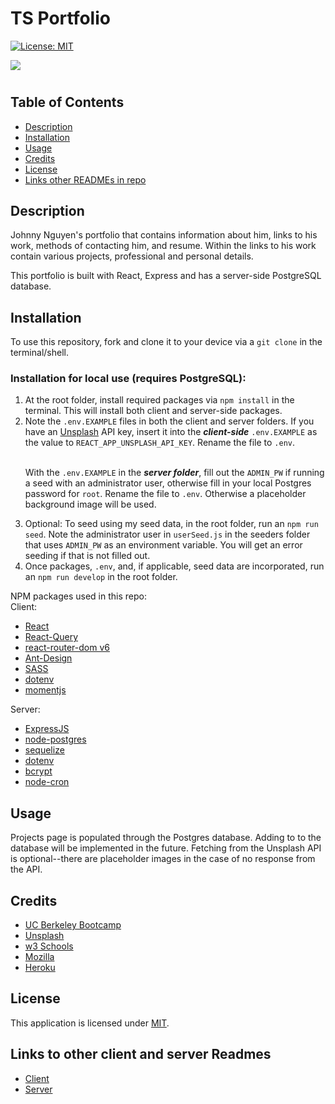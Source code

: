 # TS Portfolio
[![License: MIT](https://img.shields.io/badge/License-MIT-yellow.svg)](https://opensource.org/licenses/MIT)

![](https://i.imgur.com/PPQkwoN.png)

#

## Table of Contents
* [Description](#description)
* [Installation](#installation)
* [Usage](#usage)
* [Credits](#credits)
* [License](#license)
* [Links other READMEs in repo](#links-to-other-client-and-server-readmes)

## Description

Johnny Nguyen's portfolio that contains information about him, links to his work, methods of contacting him, and resume.  Within the links to his work contain various projects, professional and personal details.

This portfolio is built with React, Express and has a server-side PostgreSQL database.

## Installation

To use this repository, fork and clone it to your device via a `git clone` in the terminal/shell.

### Installation for local use (requires PostgreSQL):

<ol>
<li>At the root folder, install required packages via <code>npm install</code> in the terminal. This will install both client and server-side packages.</li>

<li>Note the <code>.env.EXAMPLE</code> files in both the client and server folders.  If you have an <a href="https://unsplash.com/developers">Unsplash</a> API key, insert it into the <i><b>client-side</b></i> <code>.env.EXAMPLE</code> as the value to <code>REACT_APP_UNSPLASH_API_KEY</code>. Rename the file to <code>.env</code>. <br/> <br/>

With the <code>.env.EXAMPLE</code> in the <i><b>server folder</b></i>, fill out the <code>ADMIN_PW</code> if running a seed with an administrator user, otherwise fill in your local Postgres password for <code>root</code>. Rename the file to <code>.env</code>. Otherwise a placeholder background image will be used.</li>

<li>Optional: To seed using my seed data, in the root folder, run an <code>npm run seed</code>. Note the administrator user in <code>userSeed.js</code> in the seeders folder that uses <code>ADMIN_PW</code> as an environment variable.  You will get an error seeding if that is not filled out.</li>
<li>Once packages, <code>.env</code>, and, if applicable, seed data are incorporated, run an <code>npm run develop</code> in the root folder.</li>
</ol>

NPM packages used in this repo:\
Client:
- [React](https://reactjs.org/)
- [React-Query](https://react-query.tanstack.com/)
- [react-router-dom v6](https://reactrouter.com/)
- [Ant-Design](https://ant.design/)
- [SASS](https://sass-lang.com/)
- [dotenv](https://www.npmjs.com/package/dotenv)
- [momentjs](https://momentjs.com/)

Server:
- [ExpressJS](https://expressjs.com/)
- [node-postgres](https://www.npmjs.com/package/pg)
- [sequelize](https://sequelize.org/docs/v6/)
- [dotenv](https://www.npmjs.com/package/dotenv)
- [bcrypt](https://www.npmjs.com/package/bcrypt)
- [node-cron](https://www.npmjs.com/package/node-cron)

## Usage

Projects page is populated through the Postgres database.  Adding to to the database will be implemented in the future.  Fetching from the Unsplash API is optional--there are placeholder images in the case of no response from the API.

## Credits

- [UC Berkeley Bootcamp](https://bootcampspot.com/)
- [Unsplash](https://unsplash.com)
- [w3 Schools](https://www.w3schools.com/)
- [Mozilla](https://developer.mozilla.org/)
- [Heroku](https://www.heroku.com/)

## License

This application is licensed under [MIT](https://opensource.org/licenses/MIT).

## Links to other client and server Readmes

- [Client](client/README.md)
- [Server](server/README.md)